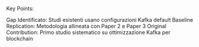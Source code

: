 Key Points:

Gap Identificato: Studi esistenti usano configurazioni Kafka default
Baseline Replication: Metodologia allineata con Paper 2 e Paper 3
Original Contribution: Primo studio sistematico su ottimizzazione Kafka per blockchain